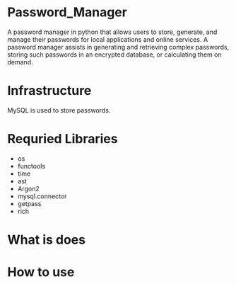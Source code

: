 # Password_Manager

A password manager in python that allows users to store, generate, and manage their passwords for local applications and online services. A password manager assists in generating and retrieving complex passwords, storing such passwords in an encrypted database, or calculating them on demand.

# Infrastructure

MySQL is used to store passwords.

# Requried Libraries

- os
- functools
- time
- ast
- Argon2
- mysql.connector
- getpass
- rich
# What is does


# How to use
<!-- I didn't finish yet -->